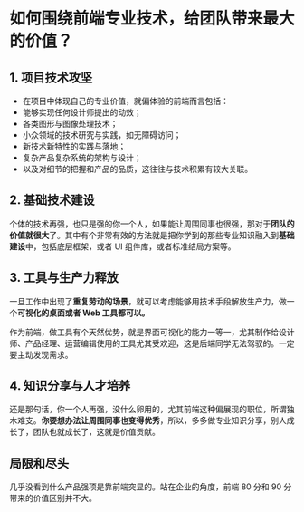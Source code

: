 # 如何围绕前端专业技术，给团队带来最大的价值？

## 1. 项目技术攻坚

- 在项目中体现自己的专业价值，就偏体验的前端而言包括：
- 能够实现任何设计师提出的动效；
- 各类图形与图像处理技术；
- 小众领域的技术研究与实践，如无障碍访问；
- 新技术新特性的实践与落地；
- 复杂产品复杂系统的架构与设计；
- 以及对细节的把握和产品的品质，这往往与技术积累有较大关联。

## 2. 基础技术建设

个体的技术再强，也只是强的你一个人，如果能让周围同事也很强，那对于**团队的价值就很大**了。其中有个非常有效的方法就是把你学到的那些专业知识融入到**基础建设**中，包括底层框架，或者 UI 组件库，或者标准结局方案等。

## 3. 工具与生产力释放

一旦工作中出现了**重复劳动的场景**，就可以考虑能够用技术手段解放生产力，做一个**可视化的桌面或者 Web 工具都可以。**

作为前端，做工具有个天然优势，就是界面可视化的能力一等一，尤其制作给设计师、产品经理、运营编辑使用的工具尤其受欢迎，这是后端同学无法驾驭的。一定要主动发现需求。

## 4. 知识分享与人才培养

还是那句话，你一个人再强，没什么卵用的，尤其前端这种偏展现的职位，所谓独木难支。**你要想办法让周围同事也变得优秀**，所以，多多做专业知识分享，别人成长了，团队也就成长了，这就是价值贡献。

## 局限和尽头

几乎没看到什么产品强项是靠前端突显的。站在企业的角度，前端 80 分和 90 分带来的价值区别并不大。
